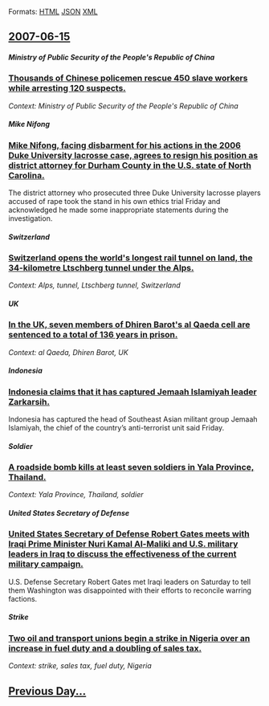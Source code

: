 
Formats: [HTML](2007/06/15/index.html)  [JSON](2007/06/15/index.json)  [XML](2007/06/15/index.xml)  

## [2007-06-15](/news/2007/06/15/index.md)

##### Ministry of Public Security of the People's Republic of China
### [ Thousands of Chinese policemen rescue 450 slave workers while arresting 120 suspects. ](/news/2007/06/15/thousands-of-chinese-policemen-rescue-450-slave-workers-while-arresting-120-suspects.md)
_Context: Ministry of Public Security of the People's Republic of China_

##### Mike Nifong
### [ Mike Nifong, facing disbarment for his actions in the 2006 Duke University lacrosse case, agrees to resign his position as district attorney for Durham County in the U.S. state of North Carolina. ](/news/2007/06/15/mike-nifong-facing-disbarment-for-his-actions-in-the-2006-duke-university-lacrosse-case-agrees-to-resign-his-position-as-district-attorne.md)
The district attorney who prosecuted three Duke University lacrosse players accused of rape took the stand in his own ethics trial Friday and acknowledged he made some inappropriate statements during the investigation.

##### Switzerland
### [ Switzerland opens the world's longest rail tunnel on land, the 34-kilometre Ltschberg tunnel under the Alps. ](/news/2007/06/15/switzerland-opens-the-world-s-longest-rail-tunnel-on-land-the-34-kilometre-lotschberg-tunnel-under-the-alps.md)
_Context: Alps, tunnel, Ltschberg tunnel, Switzerland_

##### UK
### [ In the UK, seven members of Dhiren Barot's al Qaeda cell are sentenced to a total of 136 years in prison. ](/news/2007/06/15/in-the-uk-seven-members-of-dhiren-barot-s-al-qaeda-cell-are-sentenced-to-a-total-of-136-years-in-prison.md)
_Context: al Qaeda, Dhiren Barot, UK_

##### Indonesia
### [ Indonesia claims that it has captured Jemaah Islamiyah leader Zarkarsih. ](/news/2007/06/15/indonesia-claims-that-it-has-captured-jemaah-islamiyah-leader-zarkarsih.md)
Indonesia has captured the head of Southeast Asian militant group Jemaah Islamiyah, the chief of the country&#8217;s anti-terrorist unit said Friday.

##### Soldier
### [ A roadside bomb kills at least seven soldiers in Yala Province, Thailand. ](/news/2007/06/15/a-roadside-bomb-kills-at-least-seven-soldiers-in-yala-province-thailand.md)
_Context: Yala Province, Thailand, soldier_

##### United States Secretary of Defense
### [ United States Secretary of Defense Robert Gates meets with Iraqi Prime Minister Nuri Kamal Al-Maliki and U.S. military leaders in Iraq to discuss the effectiveness of the current military campaign. ](/news/2007/06/15/united-states-secretary-of-defense-robert-gates-meets-with-iraqi-prime-minister-nuri-kamal-al-maliki-and-u-s-military-leaders-in-iraq-to-d.md)
U.S. Defense Secretary Robert Gates met Iraqi leaders on Saturday to tell them Washington was disappointed with their efforts to reconcile warring factions.

##### Strike
### [ Two oil and transport unions begin a strike in Nigeria over an increase in fuel duty and a doubling of sales tax. ](/news/2007/06/15/two-oil-and-transport-unions-begin-a-strike-in-nigeria-over-an-increase-in-fuel-duty-and-a-doubling-of-sales-tax.md)
_Context: strike, sales tax, fuel duty, Nigeria_

## [Previous Day...](/news/2007/06/14/index.md)

